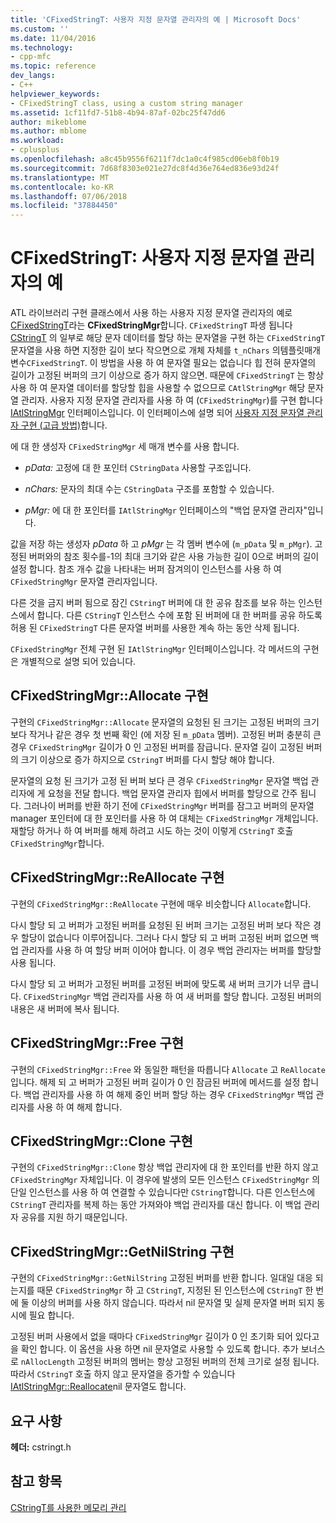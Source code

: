 ```yaml
---
title: 'CFixedStringT: 사용자 지정 문자열 관리자의 예 | Microsoft Docs'
ms.custom: ''
ms.date: 11/04/2016
ms.technology:
- cpp-mfc
ms.topic: reference
dev_langs:
- C++
helpviewer_keywords:
- CFixedStringT class, using a custom string manager
ms.assetid: 1cf11fd7-51b8-4b94-87af-02bc25f47dd6
author: mikeblome
ms.author: mblome
ms.workload:
- cplusplus
ms.openlocfilehash: a8c45b9556f6211f7dc1a0c4f985cd06eb8f0b19
ms.sourcegitcommit: 7d68f8303e021e27dc8f4d36e764ed836e93d24f
ms.translationtype: MT
ms.contentlocale: ko-KR
ms.lasthandoff: 07/06/2018
ms.locfileid: "37884450"
---
```

# <a name="cfixedstringt-example-of-a-custom-string-manager"></a>CFixedStringT: 사용자 지정 문자열 관리자의 예
ATL 라이브러리 구현 클래스에서 사용 하는 사용자 지정 문자열 관리자의 예로 [CFixedStringT](../atl-mfc-shared/reference/cfixedstringt-class.md)라는 **CFixedStringMgr**합니다. `CFixedStringT` 파생 됩니다 [CStringT](../atl-mfc-shared/reference/cstringt-class.md) 의 일부로 해당 문자 데이터를 할당 하는 문자열을 구현 하는 `CFixedStringT` 문자열을 사용 하면 지정한 길이 보다 작으면으로 개체 자체를 `t_nChars` 의템플릿매개변수`CFixedStringT`. 이 방법을 사용 하 여 문자열 필요는 없습니다 힙 전혀 문자열의 길이가 고정된 버퍼의 크기 이상으로 증가 하지 않으면. 때문에 `CFixedStringT` 는 항상 사용 하 여 문자열 데이터를 할당할 힙을 사용할 수 없으므로 `CAtlStringMgr` 해당 문자열 관리자. 사용자 지정 문자열 관리자를 사용 하 여 (`CFixedStringMgr`)를 구현 합니다 [IAtlStringMgr](../atl-mfc-shared/reference/iatlstringmgr-class.md) 인터페이스입니다. 이 인터페이스에 설명 되어 [사용자 지정 문자열 관리자 구현 (고급 방법)](../atl-mfc-shared/implementation-of-a-custom-string-manager-advanced-method.md)합니다.  
  
 에 대 한 생성자 `CFixedStringMgr` 세 매개 변수를 사용 합니다.  
  
-   *pData:* 고정에 대 한 포인터 `CStringData` 사용할 구조입니다.  
  
-   *nChars:* 문자의 최대 수는 `CStringData` 구조를 포함할 수 있습니다.  
  
-   *pMgr:* 에 대 한 포인터를 `IAtlStringMgr` 인터페이스의 "백업 문자열 관리자"입니다.  
  
 값을 저장 하는 생성자 *pData* 하 고 *pMgr* 는 각 멤버 변수에 (`m_pData` 및 `m_pMgr`). 고정된 버퍼와의 참조 횟수를-1의 최대 크기와 같은 사용 가능한 길이 0으로 버퍼의 길이 설정 합니다. 참조 개수 값을 나타내는 버퍼 잠겨의이 인스턴스를 사용 하 여 `CFixedStringMgr` 문자열 관리자입니다.  
  
 다른 것을 금지 버퍼 됨으로 잠긴 `CStringT` 버퍼에 대 한 공유 참조를 보유 하는 인스턴스에서 합니다. 다른 `CStringT` 인스턴스 수에 포함 된 버퍼에 대 한 버퍼를 공유 하도록 허용 된 `CFixedStringT` 다른 문자열 버퍼를 사용한 계속 하는 동안 삭제 됩니다.  
  
 `CFixedStringMgr` 전체 구현 된 `IAtlStringMgr` 인터페이스입니다. 각 메서드의 구현은 개별적으로 설명 되어 있습니다.  
  
## <a name="implementation-of-cfixedstringmgrallocate"></a>CFixedStringMgr::Allocate 구현  
 구현의 `CFixedStringMgr::Allocate` 문자열의 요청된 된 크기는 고정된 버퍼의 크기 보다 작거나 같은 경우 첫 번째 확인 (에 저장 된 `m_pData` 멤버). 고정된 버퍼 충분히 큰 경우 `CFixedStringMgr` 길이가 0 인 고정된 버퍼를 잠급니다. 문자열 길이 고정된 버퍼의 크기 이상으로 증가 하지으로 `CStringT` 버퍼를 다시 할당 해야 합니다.  
  
 문자열의 요청 된 크기가 고정 된 버퍼 보다 큰 경우 `CFixedStringMgr` 문자열 백업 관리자에 게 요청을 전달 합니다. 백업 문자열 관리자 힙에서 버퍼를 할당으로 간주 됩니다. 그러나이 버퍼를 반환 하기 전에 `CFixedStringMgr` 버퍼를 잠그고 버퍼의 문자열 manager 포인터에 대 한 포인터를 사용 하 여 대체는 `CFixedStringMgr` 개체입니다. 재할당 하거나 하 여 버퍼를 해제 하려고 시도 하는 것이 이렇게 `CStringT` 호출 `CFixedStringMgr`합니다.  
  
## <a name="implementation-of-cfixedstringmgrreallocate"></a>CFixedStringMgr::ReAllocate 구현  
 구현의 `CFixedStringMgr::ReAllocate` 구현에 매우 비슷합니다 `Allocate`합니다.  
  
 다시 할당 되 고 버퍼가 고정된 버퍼를 요청된 된 버퍼 크기는 고정된 버퍼 보다 작은 경우 할당이 없습니다 이루어집니다. 그러나 다시 할당 되 고 버퍼 고정된 버퍼 없으면 백업 관리자를 사용 하 여 할당 버퍼 이어야 합니다. 이 경우 백업 관리자는 버퍼를 할당할 사용 됩니다.  
  
 다시 할당 되 고 버퍼가 고정된 버퍼를 고정된 버퍼에 맞도록 새 버퍼 크기가 너무 큽니다. `CFixedStringMgr` 백업 관리자를 사용 하 여 새 버퍼를 할당 합니다. 고정된 버퍼의 내용은 새 버퍼에 복사 됩니다.  
  
## <a name="implementation-of-cfixedstringmgrfree"></a>CFixedStringMgr::Free 구현  
 구현의 `CFixedStringMgr::Free` 와 동일한 패턴을 따릅니다 `Allocate` 고 `ReAllocate`입니다. 해제 되 고 버퍼가 고정된 버퍼 길이가 0 인 잠금된 버퍼에 메서드를 설정 합니다. 백업 관리자를 사용 하 여 해제 중인 버퍼 할당 하는 경우 `CFixedStringMgr` 백업 관리자를 사용 하 여 해제 합니다.  
  
## <a name="implementation-of-cfixedstringmgrclone"></a>CFixedStringMgr::Clone 구현  
 구현의 `CFixedStringMgr::Clone` 항상 백업 관리자에 대 한 포인터를 반환 하지 않고 `CFixedStringMgr` 자체입니다. 이 경우에 발생의 모든 인스턴스 `CFixedStringMgr` 의 단일 인스턴스를 사용 하 여 연결할 수 있습니다만 `CStringT`합니다. 다른 인스턴스에 `CStringT` 관리자를 복제 하는 동안 가져와야 백업 관리자를 대신 합니다. 이 백업 관리자 공유를 지원 하기 때문입니다.  
  
## <a name="implementation-of-cfixedstringmgrgetnilstring"></a>CFixedStringMgr::GetNilString 구현  
 구현의 `CFixedStringMgr::GetNilString` 고정된 버퍼를 반환 합니다. 일대일 대응 되는지를 때문 `CFixedStringMgr` 하 고 `CStringT`, 지정된 된 인스턴스에 `CStringT` 한 번에 둘 이상의 버퍼를 사용 하지 않습니다. 따라서 nil 문자열 및 실제 문자열 버퍼 되지 동시에 필요 합니다.  
  
 고정된 버퍼 사용에서 없을 때마다 `CFixedStringMgr` 길이가 0 인 초기화 되어 있다고을 확인 합니다. 이 옵션을 사용 하면 nil 문자열로 사용할 수 있도록 합니다. 추가 보너스로 `nAllocLength` 고정된 버퍼의 멤버는 항상 고정된 버퍼의 전체 크기로 설정 됩니다. 따라서 `CStringT` 호출 하지 않고 문자열을 증가할 수 있습니다 [IAtlStringMgr::Reallocate](../atl-mfc-shared/reference/iatlstringmgr-class.md#reallocate)nil 문자열도 합니다.  
  
## <a name="requirements"></a>요구 사항  
 **헤더:** cstringt.h  
  
## <a name="see-also"></a>참고 항목  
 [CStringT를 사용한 메모리 관리](../atl-mfc-shared/memory-management-with-cstringt.md)

